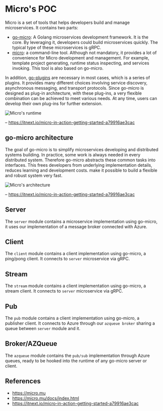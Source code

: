 # Micro's POC
Micro is a set of tools that helps developers build and manage microservices. It contains two parts:

- [go-micro](https://github.com/micro/go-micro): A Golang microservices development framework. It is 
the core. By leveraging it, developers could build microservices quickly. The typical type of these 
microservices is gRPC.
- [micro](https://github.com/micro/micro): a command-line tool. Although not mandatory, it provides 
a lot of convenience for Micro development and management. For example, template project generating, 
runtime status inspecting, and services invoking. This tool is also based on go-micro.

In addition, [go-plugins](https://github.com/micro/go-plugins) are necessary in most cases, which is 
a series of plugins. It provides many different choices involving service discovery, 
asynchronous messaging, and transport protocols. Since go-micro is designed as plug-in architecture, 
with these plug-ins, a very flexible combination can be achieved to meet various needs. At any time, 
users can develop their own plug-ins for further extension.

![Micro's runtime](https://micro.mu/images/runtime10.svg?load)

– https://itnext.io/micro-in-action-getting-started-a79916ae3cac

## go-micro architecture
The goal of go-micro is to simplify microservices developing and distributed systems building. 
In practice, some work is always needed in every distributed system.
Therefore go-micro abstracts these common tasks into interfaces. This frees developers from 
underlying implementation details, reduces learning and development costs. make it possible 
to build a flexible and robust system very fast.

![Micro's architecture](https://miro.medium.com/max/1400/1*VdeGqjujc-pfL73JGLI3-w@2x.png)

– https://itnext.io/micro-in-action-getting-started-a79916ae3cac

## Server
The `server` module contains a microservice implementation using go-micro, it uses our implementation 
of a message broker connected with Azure.

## Client
The `client` module contains a client implementation using go-micro, a ping/pong client. It connects 
to `server` microservice via gRPC.

## Stream
The `stream` module contains a client implementation using go-micro, a stream client. It connects 
to `server` microservice via gRPC.

## Pub
The `pub` module contains a client implementation using go-micro, a publisher client. It connects 
to Azure through our `azqueue broker` sharing a queue between `server` module and it.

## Broker/AZQueue
The `azqueue` module contains the `pub/sub` implementation through Azure queues, ready to be hooked into 
the runtime of any go-micro server or client.  

## References
- https://micro.mu
- https://micro.mu/docs/index.html
- https://itnext.io/micro-in-action-getting-started-a79916ae3cac